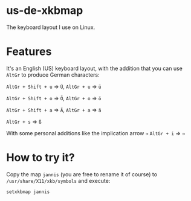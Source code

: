 # us-de-xkbmap
The keyboard layout I use on Linux.

# Features

It's an English (US) keyboard layout, with the addition that you can use `AltGr` to produce German characters:

`AltGr + Shift + u` => `Ü`, `AltGr + u` => `ü`

`AltGr + Shift + o` => `Ö`, `AltGr + o` => `ö`

`AltGr + Shift + a` => `Ä`, `AltGr + a` => `ä`

`AltGr + s` => `ß`

With some personal additions like the implication arrow `→`
`AltGr + i` => `→`

# How to try it?

Copy the map `jannis` (you are free to rename it of course) to `/usr/share/X11/xkb/symbols` and execute:

```
setxkbmap jannis
```
